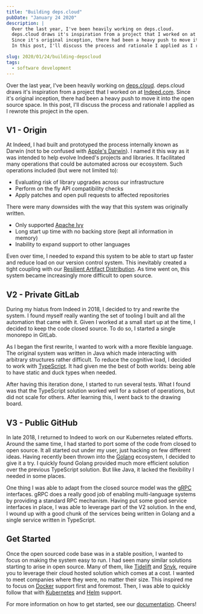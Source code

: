 ```yaml
---
title: "Building deps.cloud"
pubDate: "January 24 2020"
description: |
  Over the last year, I've been heavily working on deps.cloud.
  deps.cloud draws it's inspiration from a project that I worked on at Indeed.com.
  Since it's original inception, there had been a heavy push to move it into the open source space.
  In this post, I'll discuss the process and rationale I applied as I rewrote this project in the open.

slug: 2020/01/24/building-depscloud
tags:
  - software development
---
```


Over the last year, I've been heavily working on [deps.cloud](https://deps.cloud). deps.cloud draws it's inspiration
from a project that I worked on at [Indeed.com](https://indeed.com). Since it's original inception, there had been a
heavy push to move it into the open source space. In this post, I'll discuss the process and rationale I applied as I
rewrote this project in the open.

<!--more-->

## V1 - Origin

At Indeed, I had built and prototyped the process internally known as Darwin (not to be confused with
[Apple's Darwin](<https://en.wikipedia.org/wiki/Darwin_(operating_system)>)). I named it this way as it was intended to
help evolve Indeed's projects and libraries. It facilitated many operations that could be automated across our
ecosystem. Such operations included (but were not limited to):

- Evaluating risk of library upgrades across our infrastructure
- Perform on the fly API compatibility checks
- Apply patches and open pull requests to affected repositories

There were many downsides with the way that this system was originally written.

- Only supported [Apache Ivy](https://ant.apache.org/ivy/)
- Long start up time with no backing store (kept all information in memory)
- Inability to expand support to other languages

Even over time, I needed to expand this system to be able to start up faster and reduce load on our version control
system. This inevitably created a tight coupling with our
[Resilient Artifact Distribution](https://www.youtube.com/watch?v=lDXdf5q8Yw8). As time went on, this system became
increasingly more difficult to open source.

## V2 - Private GitLab

During my hiatus from Indeed in 2018, I decided to try and rewrite the system. I found myself really wanting the set of
tooling I built and all the automation that came with it. Given I worked at a small start up at the time, I decided to
keep the code closed source. To do so, I started a single monorepo in GitLab.

As I began the first rewrite, I wanted to work with a more flexible language. The original system was written in Java
which made interacting with arbitrary structures rather difficult. To reduce the cognitive load, I decided to work with
[TypeScript](https://www.typescriptlang.org/). It had given me the best of both worlds: being able to have static and
duck types when needed.

After having this iteration done, I started to run several tests. What I found was that the TypeScript solution worked
well for a subset of operations, but did not scale for others. After learning this, I went back to the drawing board.

## V3 - Public GitHub

In late 2018, I returned to Indeed to work on our Kubernetes related efforts. Around the same time, I had started to
port some of the code from closed to open source. It all started out under my user, just hacking on few different ideas.
Having recently been thrown into the [Golang](https://golang.org/) ecosystem, I decided to give it a try. I quickly
found Golang provided much more efficient solution over the previous TypeScript solution. But like Java, it lacked the
flexibility I needed in some places.

One thing I was able to adapt from the closed source model was the [gRPC](https://grpc.io/) interfaces. gRPC does a
really good job of enabling multi-language systems by providing a standard RPC mechanism. Having put some good service
interfaces in place, I was able to leverage part of the V2 solution. In the end, I wound up with a good chunk of the
services being written in Golang and a single service written in TypeScript.

## Get Started

Once the open sourced code base was in a stable position, I wanted to focus on making the system easy to run. I had seen
many similar solutions starting to arise in open source. Many of them, like [Tidelift](https://tidelift.com/) and
[Snyk](https://snyk.io/), require you to leverage their cloud hosted solution which comes at a cost. I wanted to meet
companies where they were, no matter their size. This inspired me to focus on [Docker](https://www.docker.com/) support
first and foremost. Then, I was able to quickly follow that with [Kubernetes](http://kubernetes.io/) and
[Helm](https://helm.sh/) support.

For more information on how to get started, see our [documentation](https://deps.cloud/docs/). Cheers!
